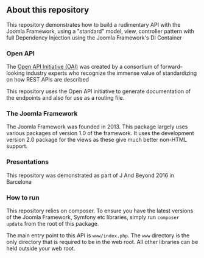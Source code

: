 ## About this repository

This repository demonstrates how to build a rudimentary API with the Joomla Framework, using a "standard" model, view, controller pattern with full Dependency Injection using the Joomla Framework's DI Container

### Open API
The [Open API Initiative (OAI)](https://openapis.org/) was created by a consortium of forward-looking industry experts who recognize the immense value of standardizing on how REST APIs are described 

This repository uses the Open API initiative to generate documentation of the endpoints and also for use as a routing file.

### The Joomla Framework

The Joomla Framework was founded in 2013. This package largely uses various packages of version 1.0 of the framework. It uses the development version 2.0 package for the views as these give much better non-HTML support.

### Presentations
This repository was demonstrated as part of J And Beyond 2016 in Barcelona

### How to run
This repository relies on composer. To ensure you have the latest versions of the Joomla Framework, Symfony etc libraries, simply run `composer update` from the root of this package.

The main entry point to this API is `www/index.php`. The `www` directory is the only directory that is required to be in the web root. All other libraries can be held outside your web root.
